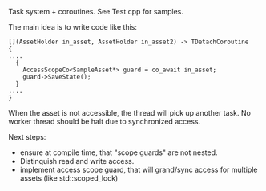 Task system + coroutines.
See Test.cpp for samples.

The main idea is to write code like this:
```
[](AssetHolder in_asset, AssetHolder in_asset2) -> TDetachCoroutine
{
....
  {
    AccessScopeCo<SampleAsset*> guard = co_await in_asset;
    guard->SaveState();
  }
....
}
```
When the asset is not accessible, the thread will pick up another task. No worker thread should be halt due to synchronized access.

Next steps:
- ensure at compile time, that "scope guards" are not nested.
- Distinquish read and write access.
- implement access scope guard, that will grand/sync access for multiple assets (like std::scoped_lock)
